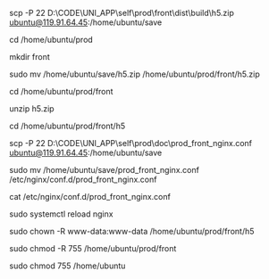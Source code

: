 scp -P 22 D:\CODE\UNI_APP\self\prod\front\dist\build\h5.zip ubuntu@119.91.64.45:/home/ubuntu/save

cd /home/ubuntu/prod 

mkdir front

sudo mv /home/ubuntu/save/h5.zip /home/ubuntu/prod/front/h5.zip

cd /home/ubuntu/prod/front

unzip h5.zip

cd /home/ubuntu/prod/front/h5

scp -P 22 D:\CODE\UNI_APP\self\prod\doc\prod_front_nginx.conf ubuntu@119.91.64.45:/home/ubuntu/save

sudo mv /home/ubuntu/save/prod_front_nginx.conf /etc/nginx/conf.d/prod_front_nginx.conf

cat /etc/nginx/conf.d/prod_front_nginx.conf

sudo systemctl reload nginx

sudo chown -R www-data:www-data /home/ubuntu/prod/front/h5

sudo chmod -R 755 /home/ubuntu/prod/front

sudo chmod 755 /home/ubuntu
